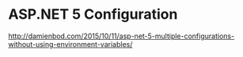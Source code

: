 # ASP.NET 5 Configuration

http://damienbod.com/2015/10/11/asp-net-5-multiple-configurations-without-using-environment-variables/
